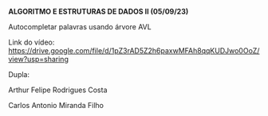 <b> ALGORITMO E ESTRUTURAS DE DADOS II (05/09/23) </b>


Autocompletar palavras usando árvore AVL



Link do vídeo: https://drive.google.com/file/d/1pZ3rAD5Z2h6paxwMFAh8qqKUDJwo0OoZ/view?usp=sharing




Dupla:




Arthur Felipe Rodrigues Costa


Carlos Antonio Miranda Filho
